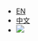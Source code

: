 * [EN](/en/介绍.md)
* [中文](/)
* [![](https://img.alicdn.com/tfs/TB1mcuCzYr1gK0jSZR0XXbP8XXa-120-120.png)](https://github.com/tea-note/tea-note.github.io/issues)
